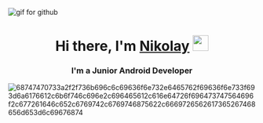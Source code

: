 ![gif for github](https://user-images.githubusercontent.com/98304653/194688946-6a476916-98f2-4593-8828-4df67f3fc4c2.gif) 
<h1 align="center">Hi there, I'm <a href="https://daniilshat.ru/" target="_blank">Nikolay</a> 
<img src="https://github.com/blackcater/blackcater/raw/main/images/Hi.gif" height="32"/></h1>
<h3 align="center">I'm a Junior Android Developer</h3>



![68747470733a2f2f736b696c6c69636f6e732e6465762f69636f6e733f693d6a6176612c6b6f746c696e2c696465612c616e64726f696473747564696f2c677261646c652c6769742c6769746875622c6669726562617365267468656d653d6c69676874](https://user-images.githubusercontent.com/98304653/194694143-d38a2750-a438-42d1-97db-9aa127ae4358.svg)
